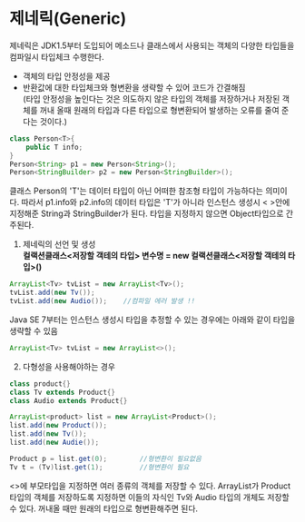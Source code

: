 # 제네릭(Generic)
제네릭은 JDK1.5부터 도입되어 메소드나 클래스에서 사용되는 객체의 다양한 타입들을 컴파일시 타입체크 수행한다.

- 객체의 타입 안정성을 제공
- 반환값에 대한 타입체크와 형변환을 생략할 수 있어 코드가 간결해짐<br>
(타입 안정성을 높인다는 것은 의도하지 않은 타입의 객체를 저장하거나 저장된 객체를 꺼내 올때 원래의 타입과 다른 타입으로 형변환되어 발생하는 오류를 줄여 준다는 것이다.)

```java
class Person<T>{
    public T info;
}
Person<String> p1 = new Person<String>();
Person<StringBuilder> p2 = new Person<StringBuilder>();
```
클래스 Person의 'T'는 데이터 타입이 아닌 어떠한 참조형 타입이 가능하다는 의미이다. 따라서 p1.info와 p2.info의 데이터 타입은 'T'가 아니라 인스턴스 생성시 < >안에 지정해준 String과 StringBuilder가 된다.
타입을 지정하지 않으면 Object타입으로 간주된다.

1. 제네릭의 선언 및 생성<br>
**컬랙션클래스<저장할 객테의 타입> 변수명 = new 컬랙션클래스<저장할 객테의 타입>()**
```java
ArrayList<Tv> tvList = new ArrayList<Tv>();
tvList.add(new Tv());
tvList.add(new Audio());    //컴파일 에러 발생 !!
```
Java SE 7부터는 인스턴스 생성시 타입을 추정할 수 있는 경우에는 아래와 같이 타입을 생략할 수 있음
```java
ArrayList<Tv> tvList = new ArrayList<>();
```

2. 다형성을 사용해야하는 경우
```java
class product{}
class Tv extends Product{}
class Audio extends Product{}

ArrayList<product> list = new ArrayList<Product>();
list.add(new Product());
list.add(new Tv());
list.add(new Audie());

Product p = list.get(0);        //형변환이 필요없음
Tv t = (Tv)list.get(1);         //형변환이 필요
```
<>에 부모타입을 지정하면 여러 종류의 객체를 저장할 수 있다. ArrayList가 Product타입의 객체를 저장하도록 지정하면 이들의 자식인 Tv와 Audio 타입의 개체도 저장할 수 있다. 꺼내올 때만 원래의 타입으로 형변환해주면 된다.